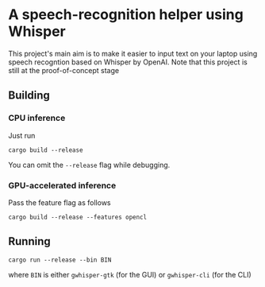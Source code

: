 # A speech-recognition helper using Whisper
This project's main aim is to make it easier to input text on your laptop using speech recogntion based on Whisper by OpenAI.
Note that this project is still at the proof-of-concept stage

## Building
### CPU inference
Just run 
```
cargo build --release
```
You can omit the `--release` flag while debugging.

### GPU-accelerated inference
Pass the feature flag as follows 
```
cargo build --release --features opencl
```

## Running
```
cargo run --release --bin BIN
```
where `BIN` is either `gwhisper-gtk` (for the GUI) or `gwhisper-cli` (for the CLI)